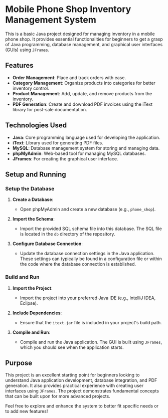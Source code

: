 # Mobile Phone Shop Inventory Management System

This is a basic Java project designed for managing inventory in a mobile phone shop. It provides essential functionalities for beginners to get a grasp of Java programming, database management, and graphical user interfaces (GUIs) using `JFrames`.

## Features
- **Order Management**: Place and track orders with ease.
- **Category Management**: Organize products into categories for better inventory control.
- **Product Management**: Add, update, and remove products from the inventory.
- **PDF Generation**: Create and download PDF invoices using the iText library for post-sale documentation.

## Technologies Used
- **Java**: Core programming language used for developing the application.
- **iText**: Library used for generating PDF files.
- **MySQL**: Database management system for storing and managing data.
- **phpMyAdmin**: Web-based tool for managing MySQL databases.
- **JFrames**: For creating the graphical user interface.

## Setup and Running

### Setup the Database
1. **Create a Database**:
   - Open phpMyAdmin and create a new database (e.g., `phone_shop`).

2. **Import the Schema**:
   - Import the provided SQL schema file into this database. The SQL file is located in the `db` directory of the repository.

3. **Configure Database Connection**:
   - Update the database connection settings in the Java application. These settings can typically be found in a configuration file or within the code where the database connection is established.

### Build and Run
1. **Import the Project**:
   - Import the project into your preferred Java IDE (e.g., IntelliJ IDEA, Eclipse).

2. **Include Dependencies**:
   - Ensure that the `itext.jar` file is included in your project's build path.

3. **Compile and Run**:
   - Compile and run the Java application. The GUI is built using `JFrames`, which you should see when the application starts.

## Purpose

This project is an excellent starting point for beginners looking to understand Java application development, database integration, and PDF generation. It also provides practical experience with creating user interfaces using `JFrames`. The project demonstrates fundamental concepts that can be built upon for more advanced projects.

Feel free to explore and enhance the system to better fit specific needs or to add new features!
